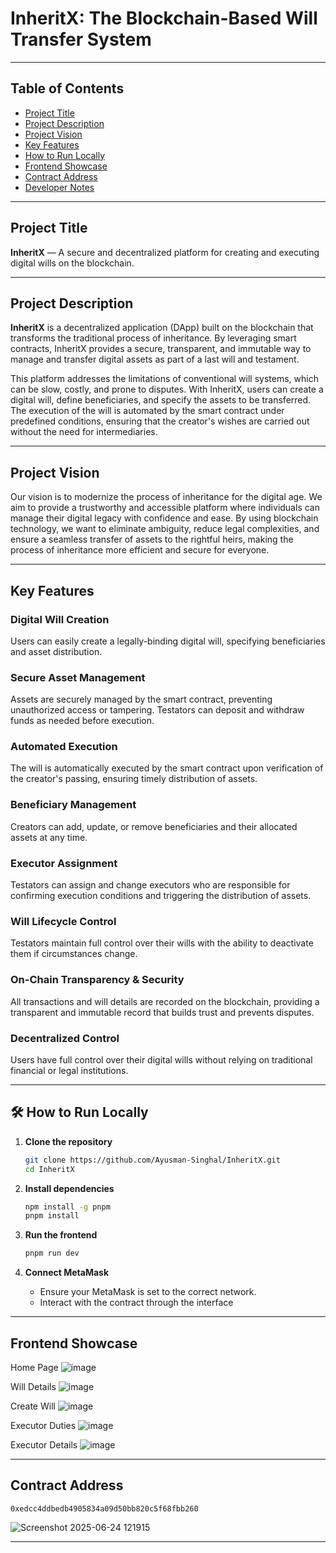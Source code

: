 # InheritX: The Blockchain-Based Will Transfer System

---

## Table of Contents
- [Project Title](#project-title)  
- [Project Description](#project-description)  
- [Project Vision](#project-vision)
- [Key Features](#key-features)
- [How to Run Locally](#-how-to-run-locally)
- [Frontend Showcase](#frontend-showcase)
- [Contract Address](#contract-address)
- [Developer Notes](#-developer-notes)

---

## Project Title
**InheritX** — A secure and decentralized platform for creating and executing digital wills on the blockchain.

---

## Project Description
**InheritX** is a decentralized application (DApp) built on the blockchain that transforms the traditional process of inheritance. By leveraging smart contracts, InheritX provides a secure, transparent, and immutable way to manage and transfer digital assets as part of a last will and testament.

This platform addresses the limitations of conventional will systems, which can be slow, costly, and prone to disputes. With InheritX, users can create a digital will, define beneficiaries, and specify the assets to be transferred. The execution of the will is automated by the smart contract under predefined conditions, ensuring that the creator's wishes are carried out without the need for intermediaries.

---

## Project Vision
Our vision is to modernize the process of inheritance for the digital age. We aim to provide a trustworthy and accessible platform where individuals can manage their digital legacy with confidence and ease. By using blockchain technology, we want to eliminate ambiguity, reduce legal complexities, and ensure a seamless transfer of assets to the rightful heirs, making the process of inheritance more efficient and secure for everyone.

---

## Key Features

### Digital Will Creation  
Users can easily create a legally-binding digital will, specifying beneficiaries and asset distribution.

### Secure Asset Management  
Assets are securely managed by the smart contract, preventing unauthorized access or tampering. Testators can deposit and withdraw funds as needed before execution.

### Automated Execution  
The will is automatically executed by the smart contract upon verification of the creator's passing, ensuring timely distribution of assets.

### Beneficiary Management  
Creators can add, update, or remove beneficiaries and their allocated assets at any time.

### Executor Assignment  
Testators can assign and change executors who are responsible for confirming execution conditions and triggering the distribution of assets.

### Will Lifecycle Control  
Testators maintain full control over their wills with the ability to deactivate them if circumstances change.

### On-Chain Transparency & Security  
All transactions and will details are recorded on the blockchain, providing a transparent and immutable record that builds trust and prevents disputes.

### Decentralized Control
Users have full control over their digital wills without relying on traditional financial or legal institutions.

---

## 🛠️ How to Run Locally

1. **Clone the repository**
   ```bash
   git clone https://github.com/Ayusman-Singhal/InheritX.git
   cd InheritX
   ```
   
2. **Install dependencies**
   ```bash
   npm install -g pnpm
   pnpm install
   ```

3. **Run the frontend**
   ```bash
   pnpm run dev
   ```

4. **Connect MetaMask**
   - Ensure your MetaMask is set to the correct network.
   - Interact with the contract through the interface

---

## Frontend Showcase

Home Page
![image](https://github.com/user-attachments/assets/e4eed283-1106-4590-8ea6-30dec14919dc)

Will Details
![image](https://github.com/user-attachments/assets/00d688b9-1fed-48d3-aa14-2abfb18f1f9a)

Create Will
![image](https://github.com/user-attachments/assets/a106f87d-8150-4d44-a214-abe0d9b62550)

Executor Duties
![image](https://github.com/user-attachments/assets/ed207b04-592f-443b-b4bc-e073196b24da)

Executor Details
![image](https://github.com/user-attachments/assets/99aed3dc-497b-403e-b0c9-d5347d931a90)

---

## Contract Address
```
0xedcc4ddbedb4905834a09d50bb820c5f68fbb260
```
![Screenshot 2025-06-24 121915](https://github.com/user-attachments/assets/5b6e9c54-00aa-4ad2-81c1-d16c6127deaf)


---
